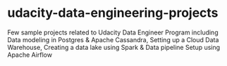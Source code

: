 # udacity-data-engineering-projects
Few sample projects related to Udacity Data Engineer Program including Data modeling in Postgres & Apache Cassandra, Setting up a Cloud Data Warehouse, Creating a data lake using Spark & Data pipeline Setup using Apache Airflow
